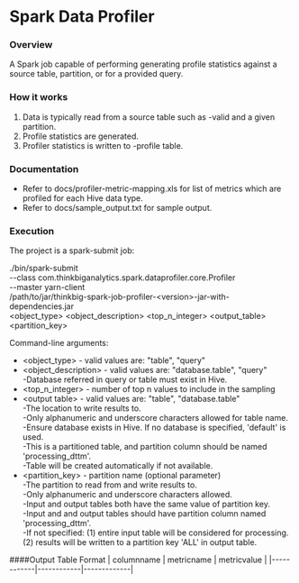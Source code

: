 Spark Data Profiler
==========

### Overview

A Spark job capable of performing generating profile statistics against a source table, partition, or for a provided query.  

### How it works

1. Data is typically read from a source table such as <entity>-valid and a given partition.
2. Profile statistics are generated.
3. Profiler statistics is written to <entity>-profile table.

### Documentation

* Refer to docs/profiler-metric-mapping.xls for list of metrics which are profiled for each Hive data type.
* Refer to docs/sample_output.txt for sample output.

### Execution

The project is a spark-submit job:

./bin/spark-submit \
  --class com.thinkbiganalytics.spark.dataprofiler.core.Profiler \
  --master yarn-client \
  /path/to/jar/thinkbig-spark-job-profiler-\<version>-jar-with-dependencies.jar \
  \<object_type> \<object_description> \<top_n_integer> \<output_table> \<partition_key>

Command-line arguments:
* \<object_type> - valid values are: "table", "query"
* \<object_description> - valid values are: "database.table", "query"  
-Database referred in query or table must exist in Hive. 
* \<top_n_integer> - number of top n values to include in the sampling
* \<output table> - valid values are: "table", "database.table"  
-The location to write results to.  
-Only alphanumeric and underscore characters allowed for table name.  
-Ensure database exists in Hive. If no database is specified, 'default' is used.  
-This is a partitioned table, and partition column should be named 'processing_dttm'.  
-Table will be created automatically if not available.
* \<partition_key> - partition name  (optional parameter)  
-The partition to read from and write results to.  
-Only alphanumeric and underscore characters allowed.  
-Input and output tables both have the same value of partition key.  
-Input and and output tables should have partition column named 'processing_dttm'.  
-If not specified: (1) entire input table will be considered for processing. (2) results will be written to a partition key 'ALL' in output table.


####Output Table Format
| columnname | metricname | metricvalue |
|------------|------------|-------------|

